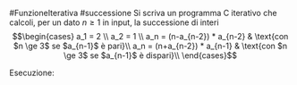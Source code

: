 #FunzioneIterativa #successione 
Si scriva un programma C iterativo che calcoli, per un dato $n \ge 1$ in input, la successione di interi $$\begin{cases} a_1 = 2 \\ a_2 = 1 \\ a_n = (n-a_{n-2}) * a_{n-2} & \text{con $n \ge 3$ se $a_{n-1}$ è pari}\\ a_n = (n+a_{n-2}) * a_{n-1} & \text{con $n \ge 3$ se $a_{n-1}$ è dispari}\\ \end{cases}$$

Esecuzione:
```c

```